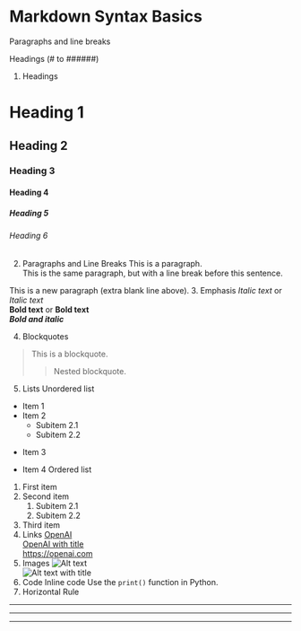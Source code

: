 # Markdown Syntax Basics

Paragraphs and line breaks

Headings (# to ######)
1. Headings
# Heading 1
## Heading 2
### Heading 3
#### Heading 4
##### Heading 5
###### Heading 6
2. Paragraphs and Line Breaks
This is a paragraph.  
This is the same paragraph, but with a line break before this sentence.  

This is a new paragraph (extra blank line above).
3. Emphasis
*Italic text* or _Italic text_  
**Bold text** or __Bold text__  
***Bold and italic***  

4. Blockquotes
> This is a blockquote.
>> Nested blockquote.
5. Lists
Unordered list
- Item 1
- Item 2
  - Subitem 2.1
  - Subitem 2.2
* Item 3
+ Item 4
Ordered list
1. First item
2. Second item
   1. Subitem 2.1
   2. Subitem 2.2
3. Third item
6. Links
[OpenAI](https://openai.com)  
[OpenAI with title](https://openai.com "Visit OpenAI")  
<https://openai.com>
7. Images
![Alt text](https://via.placeholder.com/150)  
![Alt text with title](https://via.placeholder.com/150 "Image title")
8. Code
Inline code
Use the `print()` function in Python.
9. Horizontal Rule
---
***
___

